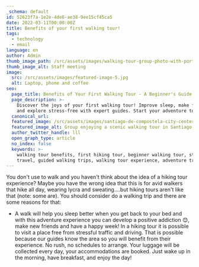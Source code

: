 ```yaml
---
_schema: default
id: 52623f7a-1e2e-4de6-ae38-9ee15cf45ca5
date: 2022-03-11T00:00:00Z
title: Benefits of your first walking tour!
tags:
  - technology
  - email
language: en
author: Admin
thumb_image_path: /src/assets/images/walking-tour-group-photo-with-porto-bridge.jpg
thumb_image_alt: Staff meeting
image:
  src: /src/assets/images/featured-image-5.jpg
  alt: Laptop, phone and coffee
seo:
  page_title: Benefits of Your First Walking Tour - A Beginner's Guide
  page_description: >-
    Discover the joys of your first walking tour! Improve sleep, make friends,
    and explore stress-free with expert guides. Start your adventure today!
  canonical_url:
  featured_image: /src/assets/images/santiago-de-compostela-city-center.jpg
  featured_image_alt: Group enjoying a scenic walking tour in Santiago de Compostela
  author_twitter_handle: lll
  open_graph_type: article
  no_index: false
  keywords: >-
    walking tour benefits, first hiking tour, beginner walking tour, stress-free
    travel, guided walking trips, walking tour experience, adventure travel
---
```

You don't use to walk and you haven't think about the idea of a hiking tour experience? Maybe you have the wrong idea that this is for avid walkers that hike all day, wearing lycra and sweating….but hiking tours aren't like that (note: some are). You should consider do a walking trip and there are some reasons for that:

* A walk will help you sleep better when you get back to your bed and with this adventure experience you can develop a positive addiction 😊, make new friends and have a happy week! In a hiking tour it is possible to visit a place free from stressful traffic and driving. That is possible because our guides know the area so you will benefit from their experience. No rush, no schedules to arrange. Your luggage will be collected every day, your accommodations are booked. Just wake up in the morning, have breakfast, and enjoy the day!

<SnippetsAstroImage image_path="/src/assets/images/walking-tour-group-photo-with-porto-bridge.jpg" image_alt="staff meeting hikers"/>